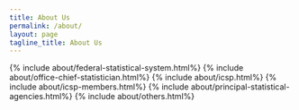 ```yaml
---
title: About Us
permalink: /about/
layout: page
tagline_title: About Us
---
```


{% include about/federal-statistical-system.html%}
{% include about/office-chief-statistician.html%}
{% include about/icsp.html%}
{% include about/icsp-members.html%}
{% include about/principal-statistical-agencies.html%}
{% include about/others.html%}
